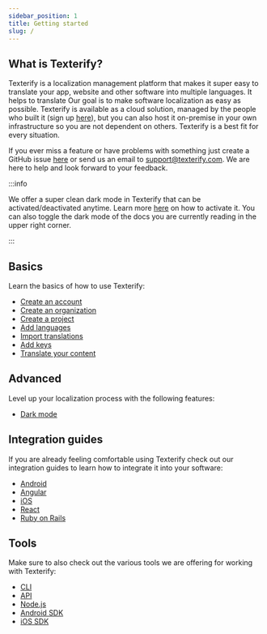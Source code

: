 ```yaml
---
sidebar_position: 1
title: Getting started
slug: /
---
```



## What is Texterify?

Texterify is a localization management platform that makes it super easy to translate your app, website and other software into multiple languages. It helps to translate Our goal is to make software localization as easy as possible. Texterify is available as a cloud solution, managed by the people who built it (sign up [here](https://app.texterify.com/signup)), but you can also host it on-premise in your own infrastructure so you are not dependent on others. Texterify is a best fit for every situation.

If you ever miss a feature or have problems with something just create a GitHub issue [here](https://github.com/texterify/texterify/issues) or send us an email to <support@texterify.com>. We are here to help and look forward to your feedback.


:::info

We offer a super clean dark mode in Texterify that can be activated/deactivated anytime. Learn more [here](/advanced/dark-mode) on how to activate it. You can also toggle the dark mode of the docs you are currently reading in the upper right corner.

:::

## Basics

Learn the basics of how to use Texterify:

- [Create an account](basics/create-account)
- [Create an organization](basics/create-organization)
- [Create a project](basics/create-project)
- [Add languages](basics/add-languages)
- [Import translations](basics/import-translations)
- [Add keys](basics/add-keys)
- [Translate your content](basics/translate-content)

## Advanced

Level up your localization process with the following features:

- [Dark mode](advanced/dark-mode)

## Integration guides

If you are already feeling comfortable using Texterify check out our integration guides to learn how to integrate it into your software:

- [Android](integrations/android)
- [Angular](integrations/angular)
- [iOS](integrations/ios)
- [React](integrations/react)
- [Ruby on Rails](integrations/ruby-on-rails)

## Tools

Make sure to also check out the various tools we are offering for working with Texterify:

- [CLI](tools/cli)
- [API](tools/api)
- [Node.js](tools/nodejs)
- [Android SDK](tools/android-sdk)
- [iOS SDK](tools/ios-sdk)
